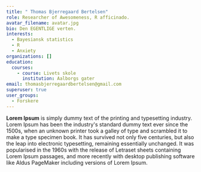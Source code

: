 ```yaml
---
title: " Thomas Bjerregaard Bertelsen"
role: Researcher of Awesomeness, R afficinado.
avatar_filename: avatar.jpg
bio: Den EGENTLIGE verten.
interests:
  - Bayesiansk statistics
  - R
  - Anxiety
organizations: []
education:
  courses:
    - course: Livets skole
      institution: Aalborgs gater
email: thomasbjerregaardbertelsen@gmail.com
superuser: true
user_groups:
  - Forskere
---
```

**Lorem Ipsum** is simply dummy text of the printing and typesetting industry. Lorem Ipsum has been the industry's standard dummy text ever since the 1500s, when an unknown printer took a galley of type and scrambled it to make a type specimen book. It has survived not only five centuries, but also the leap into electronic typesetting, remaining essentially unchanged. It was popularised in the 1960s with the release of Letraset sheets containing Lorem Ipsum passages, and more recently with desktop publishing software like Aldus PageMaker including versions of Lorem Ipsum.